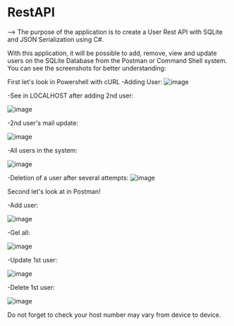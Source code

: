 # RestAPI

--> The purpose of the application is to create a User Rest API with SQLite and JSON Serialization using C#.

With this application, it will be possible to add, remove, view and update users on the SQLite Database from the Postman or Command Shell system.
You can see the screenshots for better understanding:

First let's look in Powershell with cURL 
-Adding User:
![image](https://github.com/eceayturk/RestAPINew/assets/75135337/67b6f534-d422-49ad-8620-6df0ae0f80b4)

-See in LOCALHOST after adding 2nd user:

![image](https://github.com/eceayturk/RestAPINew/assets/75135337/6c3e15c2-d7de-4ed8-acf9-033fb933347c)

-2nd user's mail update:

![image](https://github.com/eceayturk/RestAPINew/assets/75135337/160f3307-54b2-4891-bbf7-29f1e384aad8)

-All users in the system:

![image](https://github.com/eceayturk/RestAPINew/assets/75135337/e1d541bc-c822-4ed4-8bb9-b385fb20266a)

-Deletion of a user after several attempts:
![image](https://github.com/eceayturk/RestAPINew/assets/75135337/ab159b69-5d6b-4ca6-9f3f-357897c99751)

Second let's look at in Postman!

-Add user:

![image](https://github.com/eceayturk/RestAPINew/assets/75135337/e9962d84-02fe-4513-bc82-90b92931a265)

-Gel all:

![image](https://github.com/eceayturk/RestAPINew/assets/75135337/1650a607-fa28-4e62-8d89-71d85fea8b75)

-Update 1st user:

![image](https://github.com/eceayturk/RestAPINew/assets/75135337/8a2254e8-98f0-4a10-99a5-e3a6d0287baf)

-Delete 1st user:

![image](https://github.com/eceayturk/RestAPINew/assets/75135337/682ed75b-a825-4a1d-a32e-c2fb5abfd8d4)

Do not forget to check your host number may vary from device to device.














